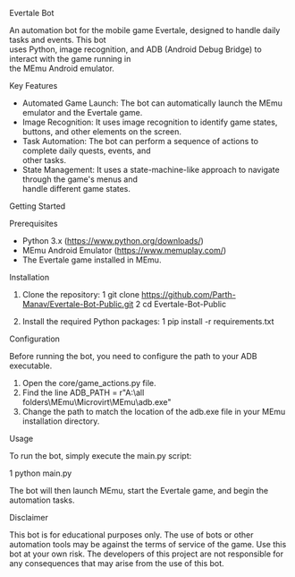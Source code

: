  Evertale Bot

  An automation bot for the mobile game Evertale, designed to handle daily tasks and events. This bot   
  uses Python, image recognition, and ADB (Android Debug Bridge) to interact with the game running in   
  the MEmu Android emulator.

  Key Features

   * Automated Game Launch: The bot can automatically launch the MEmu emulator and the Evertale game.    
   * Image Recognition: It uses image recognition to identify game states, buttons, and other elements on
     the screen.
   * Task Automation: The bot can perform a sequence of actions to complete daily quests, events, and    
     other tasks.
   * State Management: It uses a state-machine-like approach to navigate through the game's menus and    
     handle different game states.

  Getting Started

  Prerequisites

   * Python 3.x (https://www.python.org/downloads/)
   * MEmu Android Emulator (https://www.memuplay.com/)
   * The Evertale game installed in MEmu.

  Installation

   1. Clone the repository:
   1     git clone https://github.com/Parth-Manav/Evertale-Bot-Public.git
   2     cd Evertale-Bot-Public

   2. Install the required Python packages:
   1     pip install -r requirements.txt

  Configuration

  Before running the bot, you need to configure the path to your ADB executable.

   1. Open the core/game_actions.py file.
   2. Find the line ADB_PATH = r"A:\all folders\MEmu\Microvirt\MEmu\adb.exe"
   3. Change the path to match the location of the adb.exe file in your MEmu installation directory.    

  Usage

  To run the bot, simply execute the main.py script:

   1 python main.py

  The bot will then launch MEmu, start the Evertale game, and begin the automation tasks.

  Disclaimer

  This bot is for educational purposes only. The use of bots or other automation tools may be against
  the terms of service of the game. Use this bot at your own risk. The developers of this project are
  not responsible for any consequences that may arise from the use of this bot.
